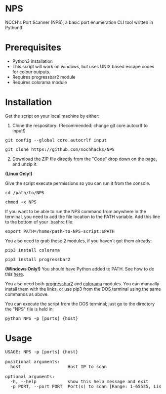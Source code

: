 # NPS
NOCH's Port Scanner (NPS), a basic port enumeration CLI tool written in Python3.

# Prerequisites
* Python3 installation
* This script will work on windows, but uses UNIX based escape codes for colour outputs.
* Requires progressbar2 module
* Requires colorama module

# Installation
Get the script on your local machine by either:

1) Clone the respository:
(Recommended: change git core.autocrlf to input!)
<pre>git config --global core.autocrlf input</pre>
<pre>git clone https://github.com/nochhacks/NPS</pre>

2) Download the ZIP file directly from the "Code" drop down on the page, and unzip it.


<b>(Linux Only!)</b>

Give the script execute permissions so you can run it from the console.
<pre>cd /path/to/NPS</pre>
<pre>chmod +x NPS</pre>

If you want to be able to run the NPS command from anywhere in the terminal, you need to add the file location to the PATH variable. Add this line to the bottom of your .bashrc file:
<pre>export PATH=/home/path-to-NPS-script:$PATH</pre>

You also need to grab these 2 modules, if you haven't got them already:
<pre>pip3 install colorama</pre>
<pre>pip3 install progressbar2</pre>

<b>(Windows Only!)</b>
You should have Python added to PATH. 
See how to do this <a href="https://datatofish.com/add-python-to-windows-path/">here</a>.

You also need both <a href="https://pypi.org/project/progressbar2/">progressbar2<a> and <a href="https://pypi.org/project/colorama/">colorama<a> modules. You can manually install them with the links, or use pip3 from the DOS terminal using the same commands as above.

You can execute the script from the DOS terminal; just go to the directory the "NPS" file is held in:
<pre>python NPS -p [ports] {host} </pre>

# Usage

<pre>
USAGE: NPS -p [ports] {host}

positional arguments:
  host                  Host IP to scan

optional arguments:
  -h, --help            show this help message and exit
  -p PORT, --port PORT  Port(s) to scan [Range: 1-65535, List: 1,2,3, Single: 80] (-p- For entire port range)
</pre>

